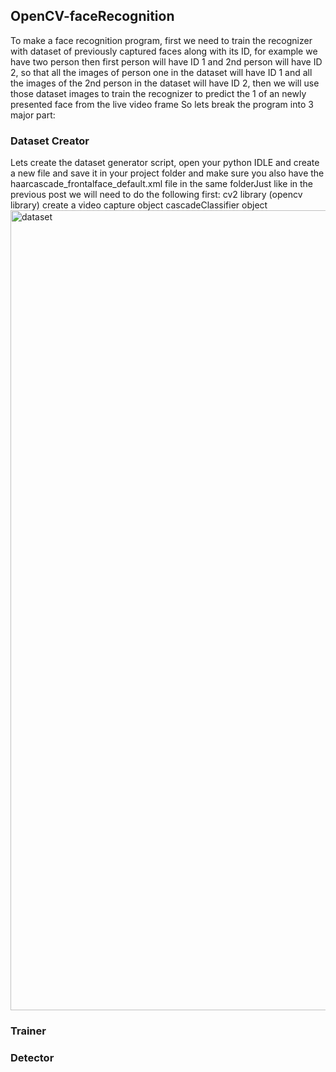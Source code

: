 ## OpenCV-faceRecognition

To make a face recognition program, first we need to train the recognizer with dataset of previously captured faces along with its ID, for example we have two person then first person will have ID 1 and 2nd person will have ID 2,  so that all the images of person one in the dataset will have ID 1 and all the images of the 2nd person in the dataset will have ID 2, then we will use those dataset images to train the recognizer to predict the 1 of an newly presented face from the live video frame
So lets break the program into 3 major part:

### Dataset Creator
Lets create the dataset generator script, open your python IDLE and create a new file and save it in your project folder and make sure you also have the haarcascade_frontalface_default.xml file in the same folderJust like in the previous post we will need to do the following first:
cv2 library (opencv library)
create a video capture object
cascadeClassifier object
<img width="1280" alt="dataset" src="https://cloud.githubusercontent.com/assets/11708565/26136752/6d0d8e3e-3adb-11e7-846c-3f9c5893d554.png">

### Trainer
### Detector
